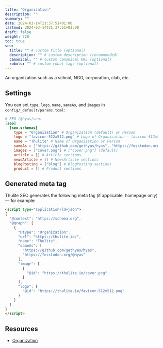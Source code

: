 ```yaml
---
title: "Organization"
description: ""
summary: ""
date: 2024-03-14T21:37:51+01:00
lastmod: 2024-03-14T21:37:51+01:00
draft: false
weight: 720
toc: true
seo:
  title: "" # custom title (optional)
  description: "" # custom description (recommended)
  canonical: "" # custom canonical URL (optional)
  robots: "" # custom robot tags (optional)
---
```


An organization such as a school, NGO, corporation, club, etc.

## Settings

You can set `type`, `logo`, `name`, `sameAs`, and `images` in `config/_default/params.toml`:

```toml {title="params.toml"}
# SEO (@hyas/seo)
[seo]
  [seo.schemas]
    type = "Organization" # Organization (default) or Person
    logo = "favicon-512x512.png" # Logo of Organization — favicon-512x512.png (default)
    name = "Thulite" # Name of Organization or Person
    sameAs = ["https://github.com/gethyas/hyas", "https://fosstodon.org/@hyas"] # E.g. ["https://github.com/gethyas/hyas", "https://fosstodon.org/@hyas"]
    images = ["cover.png"] # ["cover.png"] (default)
    article = [] # Article sections
    newsArticle = [] # NewsArticle sections
    blogPosting = ["blog"] # BlogPosting sections
    product = [] # Product sections
```

## Generated meta tag

Thulite SEO generates the following meta tag (if applicable, homepage only) — for example:

```html
<script type="application/ld+json">
{
  "@context": "https://schema.org",
  "@graph": [
    {
      "@type": "Organization",
      "url": "https://thulite.io/",
      "name": "Thulite",
      "sameAs": [
        "https://github.com/gethyas/hyas",
        "https://fosstodon.org/@hyas"
      ],
      "image": [
        {
          "@id": "https://thulite.io/cover.png"
        }
      ],
      "logo": {
        "@id": "https://thulite.io/favicon-512x512.png"
      }
    }
  ]
}
</script>
```

## Resources

- [Organization](https://schema.org/Organization)
